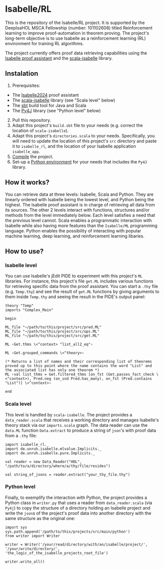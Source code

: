 # Isabelle/RL
This is the repository of the Isabelle/RL project. It is supported by the DeepIsaHOL MSCA Fellowship (number: 101102608) titled Reinforcement learning to improve proof-automation in theorem proving. The project's long-term objective is to use Isabelle as a reinforcement learning (RL) environment for training RL algorithms.

The project currently offers proof data retrieving capabilities using the [Isabelle proof assistant](https://isabelle.in.tum.de/) and the [scala-isabelle](https://github.com/dominique-unruh/scala-isabelle) library.

## Instalation

1. Prerequisites:
  * The [Isabelle2024](https://isabelle.in.tum.de/) proof assistant
  * The [scala-isabelle](https://github.com/dominique-unruh/scala-isabelle) library (see "Scala level" below)
  * The [sbt](https://www.scala-sbt.org/) build tool for Java and Scala
  * The [Py4J](https://www.py4j.org/install.html) library (see "Python level" below)
2. Pull this repository.
3. Adapt this project's `build.sbt` file to your needs (e.g. correct the location of `scala-isabelle`).
4. Adapt this project's `directories.scala` to your needs. Specifically, you will need to update the location of this project's `src` directory and paste it to `isabelle_rl`, and the location of your Isabelle application `isabelle_app`.
4. [Compile](https://www.scala-sbt.org/1.x/docs/Running.html) the project.
5. Set-up a [Python environment](https://docs.conda.io/projects/conda/en/latest/user-guide/tasks/manage-environments.html) for your needs that includes the `Py4J` library.

## How it works?

You can retrieve data at three levels: Isabelle, Scala and Python. They are linearly ordered with Isabelle being the lowest level, and Python being the highest. The Isabelle proof assistant is in charge of retrieving all data from its sources. The other 2 levels interact with functions, structures and/or methods from the level immediately below. Each level satisfies a need that the previous level cannot. Scala enables a programmatic interaction with Isabelle while also having more features than the `Isabelle/ML` programming language. Python enables the possibility of interacting with popular machine learning, deep learning, and reinforcement learning libaries.

## How to use?

### Isabelle level
You can use Isabelle's jEdit PIDE to experiment with this project's `ML` libraries. For instance, this project's file `get.ML` includes various functions for retrieving specific data from the proof assistant. You can start a `.thy` file (e.g. `Temp.thy`) and see the result of `get.ML` functions by giving arguments to them inside `Temp.thy` and seeing the result in the PIDE's output panel:
```
theory "Temp"
imports "Complex_Main"

begin

ML_file "~/path/to/this/project/src/pred.ML"
ML_file "~/path/to/this/project/src/ops.ML"
ML_file "~/path/to/this/project/src/get.ML"

ML ‹Get.thms \<^context> "list_all2_eq"›

ML ‹Get.grouped_commands \<^theory>›

(* Returns a list of names and their corresponding list of theorems proved up to this point where the name contains the word "List" and the associated list has only one theorem *)
ML ‹val list_thms = Get.filtered_thms [on_fst (Get.passes_fact_check \<^context>), Pred.neg (on_snd Pred.has_many), on_fst (Pred.contains "List")] \<^context>›

end
```

### Scala level
This level is handled by `scala-isabelle`. The project provides a `data_reader.scala` that receives a working directory and manages Isabelle's theory stack via our `imports.scala` graph. The data reader can use the `data.ML` function `Data.extract` to produce a string of `json`'s with proof data from a `.thy` file:

```
import isabelle_rl._
import de.unruh.isabelle.mlvalue.Implicits._
import de.unruh.isabelle.pure.Implicits._

val reader = new Data_Reader("HOL", "/path/to/a/directory/where/a/thy/file/resides")

val string_of_jsons = reader.extract("your_thy_file.thy")
```

### Python level
Finally, to exemplify the interaction with Python, the project provides a Python class in `writer.py` that uses a reader from `data_reader.scala` (via `Py4j`) to copy the structure of a directory holding an Isabelle project and write the `json`s of the project's proof data into another directory with the same structure as the original one:
```
import sys
sys.path.append('/path/to/this/projects/src/main/python')
from writer import Writer

writer = Writer('/your/read/directory/with/an/isabelle/project/', '/your/write/directory/', 'the_logic_of_the_isabelle_projects_root_file')

writer.write_all()
```